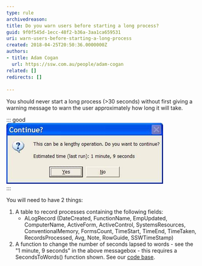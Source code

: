 ```yaml
---
type: rule
archivedreason: 
title: Do you warn users before starting a long process?
guid: 9f0f545d-1ecc-48f2-b36a-3aa1ca659531
uri: warn-users-before-starting-a-long-process
created: 2018-04-25T20:50:36.0000000Z
authors:
- title: Adam Cogan
  url: https://ssw.com.au/people/adam-cogan
related: []
redirects: []

---
```


You should never start a long process (&gt;30 seconds) without first giving a warning message to warn the user approximately how long it will take.


::: good  
![Figure: Good example - Code Auditor message warning this is a long process](lengthyoperation.jpg)  
:::

You will need to have 2 things:

1. A table to record processes containing the following fields:
    * ALogRecord (DateCreated, FunctionName, EmpUpdated, ComputerName, ActiveForm, ActiveControl, SystemsResources, ConventionalMemory, FormsCount, TimeStart, TimeEnd, TimeTaken, RecordsProcessed, Avg, Note, RowGuide, SSWTimeStamp)
2. A function to change the number of seconds lapsed to words - see the "1 minute, 9 seconds" in the above messagebox - this requires a SecondsToWords() function shown. See our [code base](https://www.ssw.com.au/ssw/Standards/Rules/RulestoBetterCode.aspx#).



<!--endintro-->
